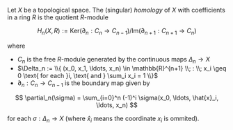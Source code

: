 Let $X$ be a topological space. The (singular) *homology* of $X$ with coefficients in a ring $R$ is the quotient $R$-module

$$
H_n(X, R) := \mathrm{Ker}(\partial_n: C_{n} \to C_{n-1}) / \mathrm{Im}(\partial_{n+1}: C_{n+1} \to C_{n})
$$

where 

- $C_n$ is the free $R$-module generated by the continuous maps $\Delta_n \to X$
- $\Delta_n := \\{ (x_0, x_1, \ldots, x_n) \in \mathbb{R}^{n+1} \\; : \\; x_i \geq 0 \text{ for each }i, \text{ and } \sum_i x_i = 1 \\}$
- $\partial_n: C_n \to C_{n-1}$ is the boundary map given by

$$
\partial_n(\sigma) = \sum_{i=0}^n (-1)^i \sigma(x_0, \ldots, \hat{x}_i, \ldots, x_n)
$$

for each $\sigma: \Delta_n \to X$ (where $\hat{x}_i$ means the coordinate $x_i$ is ommited).
